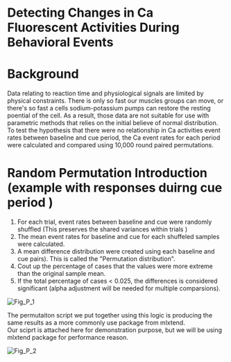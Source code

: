 # Detecting Changes in Ca Fluorescent Activities During Behavioral Events

# Background
Data relating to reaction time and physiological signals are limited by physical constraints.  There is only so fast our muscles groups can move,  or there's so fast a cells sodium-potassium pumps can restore the resting poential of the cell. As a result, those data are not suitable for use with parametric methods that relies on the initial believe of normal distribution.  To test the hypothesis that there were no relationship in Ca activities event rates between baseline and cue period, the Ca event rates for each period were calculated and compared using 10,000 round paired permutations.

# Random Permutation Introduction (example with responses duirng cue period )

1.  For each trial,  event rates between baseline and cue were randomly shuffled (This preserves the shared variances within trials )
2.  The mean event rates for baseline and cue for each shuffeled samples were calculated.
3.  A mean difference distribution were created using each baseline and cue pairs). This is called the "Permutation distribution".
4.  Cout up the percentage of cases that  the values were more extreme than the original sample mean.
5.  If the total percentage of cases < 0.025, the differences is considered significant (alpha adjustment will be needed for multiple comparsions).  
  

![Fig_P_1](https://github.com/user-attachments/assets/d5eb049b-5ec9-4a85-a25c-8d8c20ab9230)


The permutaiton script we put together using this logic is producing the same results as a more commonly use package from mlxtend.  
Our sciprt is attached here for demonstration purpose, but we will be using mlxtend package for performance reason.  

![Fig_P_2](https://github.com/user-attachments/assets/bb11d7e5-4473-464f-90bf-13e5ffee7053)
